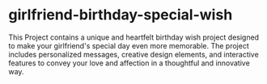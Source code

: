 # girlfriend-birthday-special-wish
This Project contains a unique and heartfelt birthday wish project designed to make your girlfriend's special day even more memorable. The project includes personalized messages, creative design elements, and interactive features to convey your love and affection in a thoughtful and innovative way.
